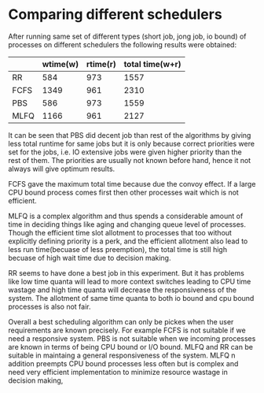 # Comparing different schedulers

After running  same set of different types (short job, jong job, io bound) of processes on different schedulers the following results were obtained:

|     | wtime(w) | rtime(r) | total time(w+r) |
|:----|:---------| :--------| :---------------|
| RR  |    584   |   973    |      1557       |
| FCFS|   1349   |   961    |      2310       |
| PBS |   586    |   973    |      1559       |
| MLFQ|   1166   |   961    |      2127       |

It can be seen that PBS did decent job than rest of the algorithms by giving less total runtime for same jobs but it is only because correct priorities were set for the jobs, i.e. IO extensive jobs were given higher priority than the rest of them. The priorities are usually not known before hand, hence it not always will give optimum results.

FCFS gave the maximum total time because due the convoy effect. If a large CPU bound process comes first then other processes wait which is not efficient.

MLFQ is a complex algorithm and thus spends a considerable amount of time in deciding things like aging and changing queue level of processes. Though the efficient time slot allotment to processes that too without explicitly defining priority is a perk, and the efficient allotment also lead to less run time(becuase of less preemption), the total time is still high becuase of high wait time due to decision making.

RR seems to have done a best job in this experiment. But it has problems like low time quanta will lead to more context switches leading to CPU time wastage and high time quanta will decrease the responsiveness of the system. The allotment of same time quanta to both io bound and cpu bound processes is also not fair.

Overall a best scheduling algorithm can only be pickes when the user requirements are known precisely.
For example FCFS is not suitable if we need a responsive system. PBS is not suitable when we incoming processes are known in terms of being CPU bound or I/O bound. MLFQ and RR can be suitable in maintaing a general responsiveness of the system. MLFQ n addition preempts CPU bound processes less often but is complex and need very efficient implementation to minimize resource wastage in decision making,

